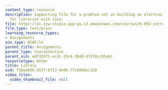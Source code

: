 ```yaml
---
content_type: resource
description: Supporting file for a problem set on building an electronic rental system
  for libraries with Java.
file: https://ol-ocw-studio-app-qa.s3.amazonaws.com/courses/6-092-introduction-to-programming-in-java-january-iap-2010/f38aeb9bd577b7134e0677c6808ec320_Library.java
file_type: text/plain
learning_resource_types:
- Assignments
ocw_type: OCWFile
parent_title: Assignments
parent_type: CourseSection
parent_uid: ed732d71-ecdc-33c4-3b00-672f8cc05ebc
resourcetype: Other
title: Library
uid: f38aeb9b-d577-b713-4e06-77c6808ec320
video_files:
  video_thumbnail_file: null
---
```

